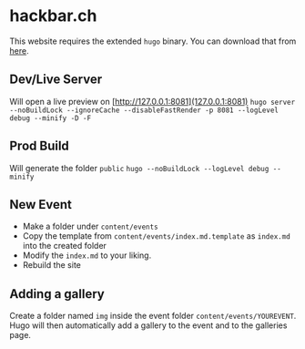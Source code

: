 # hackbar.ch
This website requires the extended `hugo` binary. You can download that from [here](https://github.com/gohugoio/hugo/releases). 

## Dev/Live Server
Will open a live preview on [http://127.0.0.1:8081](127.0.0.1:8081)
`hugo server --noBuildLock --ignoreCache --disableFastRender -p 8081 --logLevel debug --minify -D -F`

## Prod Build
Will generate the folder `public`
`hugo --noBuildLock --logLevel debug --minify`

## New Event
+ Make a folder under `content/events`
+ Copy the template from `content/events/index.md.template` as `index.md` into the created folder
+ Modify the `index.md` to your liking. 
+ Rebuild the site

## Adding a gallery
Create a folder named `img` inside the event folder `content/events/YOUREVENT`. Hugo will then automatically add a gallery to the event and to the galleries page.
